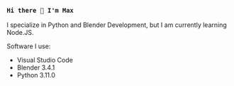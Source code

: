 ### `Hi there 👋 I'm Max`

I specialize in Python and Blender Development, but I am currently learning Node.JS.

Software I use:
- Visual Studio Code
- Blender 3.4.1
- Python 3.11.0
